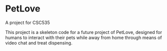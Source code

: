 # PetLove
A project for CSC535

This project is a skeleton code for a future project of PetLove, designed for humans to interact with their pets while away from home through means of video chat and treat dispensing. 
